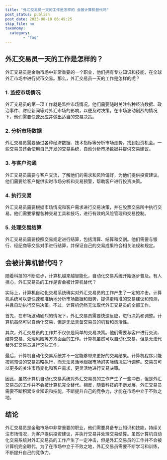 ```yaml
---
title: "外汇交易员一天的工作是怎样的 会被计算机替代吗"
post_status: publish
post_date: 2023-08-10 06:49:25
skip_file: no
taxonomy:
  category:
        - "faq"
---
```


## 外汇交易员一天的工作是怎样的？

外汇交易员是金融市场中非常重要的一个职业，他们拥有专业知识和技能，在全球外汇市场中进行货币交易。那么，外汇交易员一天的工作是怎样的呢？

### 1. 监控市场情况

外汇交易员的第一项工作就是监控市场情况。他们需要随时关注各种经济数据、政治事件、财经新闻等对外汇市场的影响，以便及时决策。在市场波动剧烈的情况下，他们需要快速反应并做出适当的交易决策。

### 2. 分析市场数据

外汇交易员需要通过各种经济数据、技术指标等分析市场走势，找到投资机会。一些交易员还会使用自己开发的交易系统，自动分析市场数据并提供交易建议。

### 3. 与客户沟通

外汇交易员需要与客户交流，了解他们的需求和风险偏好，为他们提供投资建议。他们需要给客户提供实时市场分析和交易预警，帮助客户进行投资决策。

### 4. 执行交易

外汇交易员需要根据市场情况和客户需求进行交易决策，并在股票交易所中执行交易。他们需要掌握各种交易工具和技巧，进行有效的风险管理和交易控制。

### 5. 处理交易结算

外汇交易员需要按照交易规定进行结算，包括清算、结算和交割。他们需要与银行、经纪商等交易对手进行结算，并保证自己的交易成果符合相关法规和规定。

## 会被计算机替代吗？

随着科技的不断进步，计算机越来越智能化，自动化交易系统开始逐步普及。有人担心，外汇交易员的工作是否会被计算机替代？

实际上，计算机自动化交易系统确实对外汇交易员的工作产生了一定的冲击。计算机系统可以更快速和准确地分析市场数据和趋势，提供更精准的交易建议和预测，并且自动执行交易决策。不过，计算机仍然无法取代外汇交易员的全部工作。

首先，在市场波动剧烈的情况下，外汇交易员需要快速反应，进行决策和调整。计算机虽然可以自动化交易，但是无法具备交易员的机智和灵活性。

其次，外汇交易员的工作并不仅仅是简单的交易决策。他们需要与客户进行交流、结算交易、处理风险等方方面面的工作。计算机虽然可以自动化交易，但是无法代替外汇交易员进行这些工作。

最后，计算机自动化交易系统并不一定能够带来更好的交易结果。计算机程序只能按照预设的交易策略执行，而无法灵活地根据市场的实际情况进行调整。交易员可以更多的关注市场变化和客户需求，更灵活地进行交易决策。

因此，虽然计算机自动化交易系统对外汇交易员的工作产生了一些冲击，但是外汇交易员的工作并不会被计算机完全替代。相反，随着科技的不断发展，外汇交易员需要不断积累专业知识和技能，不断提升自己的竞争力，才能在市场中立于不败之地。

## 结论

外汇交易员是金融市场中非常重要的职业，他们需要具备专业知识和技能，持续关注市场情况，为客户提供投资建议，并执行交易并处理交易结算。虽然计算机自动化交易系统对外汇交易员的工作产生了一定冲击，但是外汇交易员的工作并不会被计算机完全取代。为了在市场中立于不败之地，外汇交易员需要不断学习和训练，不断提升自己的竞争力。

